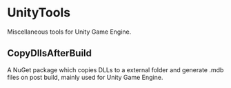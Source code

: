 # UnityTools

Miscellaneous tools for Unity Game Engine.

## CopyDllsAfterBuild

A NuGet package which copies DLLs to a external folder and generate .mdb files on post build, mainly used for Unity Game Engine.
